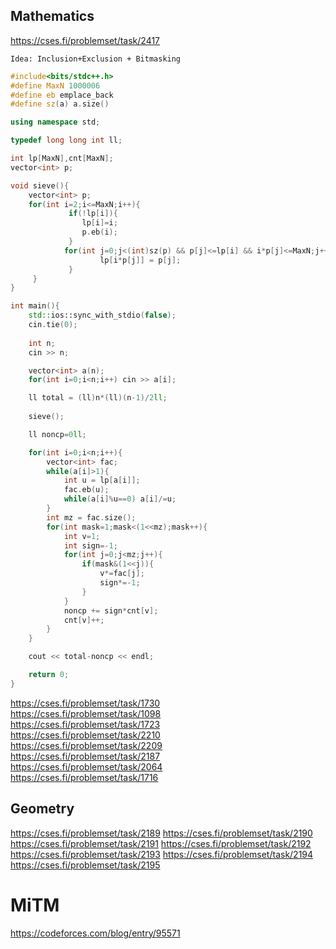 ## Mathematics

https://cses.fi/problemset/task/2417 </br>

`Idea: Inclusion+Exclusion + Bitmasking`

```cpp
#include<bits/stdc++.h>
#define MaxN 1000006
#define eb emplace_back
#define sz(a) a.size()

using namespace std;

typedef long long int ll;

int lp[MaxN],cnt[MaxN];
vector<int> p;

void sieve(){
	vector<int> p;
	for(int i=2;i<=MaxN;i++){
     		 if(!lp[i]){ 
        		lp[i]=i; 
        		p.eb(i); 
      		 }
        	for(int j=0;j<(int)sz(p) && p[j]<=lp[i] && i*p[j]<=MaxN;j++){
              		lp[i*p[j]] = p[j];      
         	 }	
	 }
}

int main(){
	std::ios::sync_with_stdio(false);
	cin.tie(0);
	
	int n;
	cin >> n;

	vector<int> a(n);
	for(int i=0;i<n;i++) cin >> a[i];

	ll total = (ll)n*(ll)(n-1)/2ll;
	
	sieve();

	ll noncp=0ll;

	for(int i=0;i<n;i++){
		vector<int> fac;
		while(a[i]>1){
			int u = lp[a[i]];
			fac.eb(u);
			while(a[i]%u==0) a[i]/=u;
		}
		int mz = fac.size();
		for(int mask=1;mask<(1<<mz);mask++){
			int v=1;
			int sign=-1;
			for(int j=0;j<mz;j++){
				if(mask&(1<<j)){
					v*=fac[j];
					sign*=-1;
				}
			}
			noncp += sign*cnt[v];
			cnt[v]++;		
		}		
	}

	cout << total-noncp << endl;

	return 0;
}
```

https://cses.fi/problemset/task/1730 </br>
https://cses.fi/problemset/task/1098 </br>
https://cses.fi/problemset/task/1723 </br>
https://cses.fi/problemset/task/2210 </br>
https://cses.fi/problemset/task/2209 </br>
https://cses.fi/problemset/task/2187 </br>
https://cses.fi/problemset/task/2064 </br>
https://cses.fi/problemset/task/1716 </br>

## Geometry

https://cses.fi/problemset/task/2189
https://cses.fi/problemset/task/2190
https://cses.fi/problemset/task/2191
https://cses.fi/problemset/task/2192
https://cses.fi/problemset/task/2193
https://cses.fi/problemset/task/2194
https://cses.fi/problemset/task/2195

# MiTM

https://codeforces.com/blog/entry/95571
